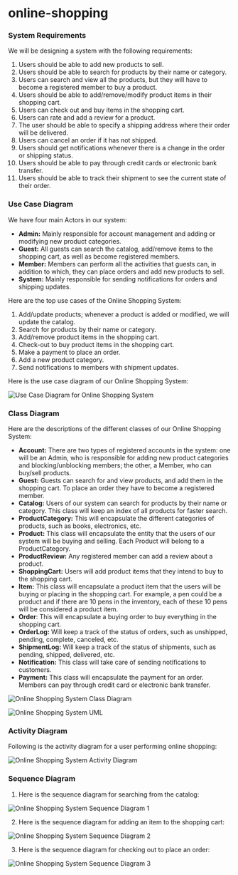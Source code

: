 # online-shopping

### System Requirements

We will be designing a system with the following requirements:

1. Users should be able to add new products to sell.
2. Users should be able to search for products by their name or category.
3. Users can search and view all the products, but they will have to become a registered member to buy a product.
4. Users should be able to add/remove/modify product items in their shopping cart.
5. Users can check out and buy items in the shopping cart.
6. Users can rate and add a review for a product.
7. The user should be able to specify a shipping address where their order will be delivered.
8. Users can cancel an order if it has not shipped.
9. Users should get notifications whenever there is a change in the order or shipping status.
10. Users should be able to pay through credit cards or electronic bank transfer.
11. Users should be able to track their shipment to see the current state of their order.

### Use Case Diagram

We have four main Actors in our system:

* **Admin:** Mainly responsible for account management and adding or modifying new product categories.
* **Guest:** All guests can search the catalog, add/remove items to the shopping cart, as well as become registered members.
* **Member:** Members can perform all the activities that guests can, in addition to which, they can place orders and add new products to sell.
* **System:** Mainly responsible for sending notifications for orders and shipping updates.

Here are the top use cases of the Online Shopping System:

1. Add/update products; whenever a product is added or modified, we will update the catalog.
2. Search for products by their name or category.
3. Add/remove product items in the shopping cart.
4. Check-out to buy product items in the shopping cart.
5. Make a payment to place an order.
6. Add a new product category.
7. Send notifications to members with shipment updates.

Here is the use case diagram of our Online Shopping System:

![Use Case Diagram for Online Shopping System](./images/online-shopping-use-case.png)

### Class Diagram

Here are the descriptions of the different classes of our Online Shopping System:

* **Account:** There are two types of registered accounts in the system: one will be an Admin, who is responsible for adding new product categories and blocking/unblocking members; the other, a Member, who can buy/sell products.
* **Guest:** Guests can search for and view products, and add them in the shopping cart. To place an order they have to become a registered member.
* **Catalog:** Users of our system can search for products by their name or category. This class will keep an index of all products for faster search.
* **ProductCategory:** This will encapsulate the different categories of products, such as books, electronics, etc.
* **Product:** This class will encapsulate the entity that the users of our system will be buying and selling. Each Product will belong to a ProductCategory.
* **ProductReview:** Any registered member can add a review about a product.
* **ShoppingCart:** Users will add product items that they intend to buy to the shopping cart.
* **Item:** This class will encapsulate a product item that the users will be buying or placing in the shopping cart. For example, a pen could be a product and if there are 10 pens in the inventory, each of these 10 pens will be considered a product item.
* **Order**: This will encapsulate a buying order to buy everything in the shopping cart.
* **OrderLog:** Will keep a track of the status of orders, such as unshipped, pending, complete, canceled, etc.
* **ShipmentLog:** Will keep a track of the status of shipments, such as pending, shipped, delivered, etc.
* **Notification:** This class will take care of sending notifications to customers.
* **Payment:** This class will encapsulate the payment for an order. Members can pay through credit card or electronic bank transfer.

![Online Shopping System Class Diagram](./images/online-shopping-class-diagram.png)


![Online Shopping System UML](./images/online-shopping-uml.png)


### Activity Diagram

Following is the activity diagram for a user performing online shopping:

![Online Shopping System Activity Diagram](./images/online-shopping-activity-diagram.png)

### Sequence Diagram

1. Here is the sequence diagram for searching from the catalog:

![Online Shopping System Sequence Diagram 1](./images/online-shopping-sequence-diagram-1.png)

2. Here is the sequence diagram for adding an item to the shopping cart:

![Online Shopping System Sequence Diagram 2](./images/online-shopping-sequence-diagram-2.png)

3. Here is the sequence diagram for checking out to place an order:

![Online Shopping System Sequence Diagram 3](./images/online-shopping-sequence-diagram-3.png)
